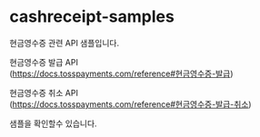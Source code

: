 # cashreceipt-samples

현금영수증 관련 API 샘플입니다.

현금영수증 발급 API  
(https://docs.tosspayments.com/reference#현금영수증-발급)

현금영수증 취소 API  
(https://docs.tosspayments.com/reference#현금영수증-발급-취소)

샘플을 확인할수 있습니다.
